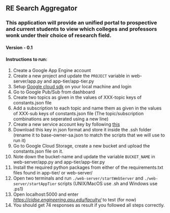 ## **RE Search Aggregator**
### This application will provide an unified portal to prospective and current students to view which colleges and professors wonk under their choice of research field.
#### Version - 0.1
#### Instructions to run:
1. Create a Google App Engine account
2. Create a new project and update the `PROJECT` variable in web-server/app.py and app-tier/app-tier.py
3. Setup [Google cloud sdk](https://cloud.google.com/sdk/docs/quickstart) on your local machine and login 
4. Go to Google Pub/Sub from dashboard
5. Create two topics as given in the values of XXX-topic keys of constants.json file
6. Add a subscription to each topic and name them as given in the values of XXX-sub keys of constants.json file (The topic/subscription combinations are seperated using a new line)
7. Create a new service account key by following [this](https://cloud.google.com/storage/docs/reference/libraries#setting_up_authentication)
8. Download this key in json format and store it inside the .ssh folder (rename it to base-owner-sa.json to match the scripts that we will use to run it)
9. Go to Google Cloud Storage, create a new bucket and upload the constants.json file on it.
10. Note down the bucket-name and update the variable `BUCKET_NAME` in web-server/app.py and app-tier/app-tier.py
11. Install the required python packages from either of the requirements.txt files found in app-tier/ or web-server/
12. Open two terminals and run `./web-server/startWebServer` and `./web-server/startAppTier` scripts (UNIX/MacOS use .sh and Windows use .ps1) 
13. Open localhost:5000 and enter *https://cidse.engineering.asu.edu/faculty/* to test (for now)
14. You should get 74 responses as result if you followed all steps correctly.